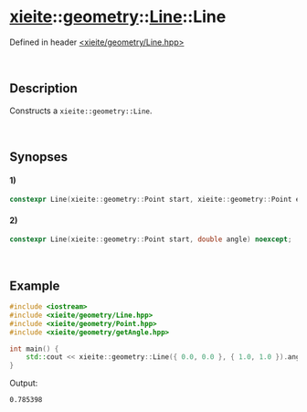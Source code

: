# [xieite](../../../../xieite.md)\:\:[geometry](../../../../geometry.md)\:\:[Line](../../../Line.md)\:\:Line
Defined in header [<xieite/geometry/Line.hpp>](../../../../../include/xieite/geometry/Line.hpp)

&nbsp;

## Description
Constructs a `xieite::geometry::Line`.

&nbsp;

## Synopses
#### 1)
```cpp
constexpr Line(xieite::geometry::Point start, xieite::geometry::Point end) noexcept;
```
#### 2)
```cpp
constexpr Line(xieite::geometry::Point start, double angle) noexcept;
```

&nbsp;

## Example
```cpp
#include <iostream>
#include <xieite/geometry/Line.hpp>
#include <xieite/geometry/Point.hpp>
#include <xieite/geometry/getAngle.hpp>

int main() {
    std::cout << xieite::geometry::Line({ 0.0, 0.0 }, { 1.0, 1.0 }).angle() << '\n';
}
```
Output:
```
0.785398
```
